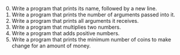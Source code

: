 0.	Write a program that prints its name, followed by a new line.
1.	Write a program that prints the number of arguments passed into it.
2.	Write a program that prints all arguments it receives.
3.	Write a program that multiplies two numbers.
4.	Write a program that adds positive numbers.
5.	Write a program that prints the minimum number of coins to make change for an amount of money.

